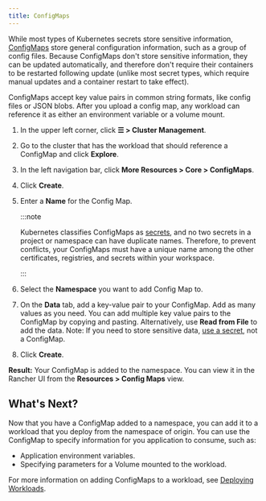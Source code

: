 ```yaml
---
title: ConfigMaps
---
```


While most types of Kubernetes secrets store sensitive information, [ConfigMaps](https://kubernetes.io/docs/tasks/configure-pod-container/configure-pod-configmap/) store general configuration information, such as a group of config files. Because ConfigMaps don't store sensitive information, they can be updated automatically, and therefore don't require their containers to be restarted following update (unlike most secret types, which require manual updates and a container restart to take effect).

ConfigMaps accept key value pairs in common string formats, like config files or JSON blobs. After you upload a config map, any workload can reference it as either an environment variable or a volume mount.

1. In the upper left corner, click **☰ > Cluster Management**.
1. Go to the cluster that has the workload that should reference a ConfigMap and click **Explore**.
1. In the left navigation bar, click **More Resources > Core > ConfigMaps**.
1. Click **Create**.
1. Enter a **Name** for the Config Map.

    :::note

    Kubernetes classifies ConfigMaps as [secrets](https://kubernetes.io/docs/concepts/configuration/secret/), and no two secrets in a project or namespace can have duplicate names. Therefore, to prevent conflicts, your ConfigMaps must have a unique name among the other certificates, registries, and secrets within your workspace.

    :::

1. Select the **Namespace** you want to add Config Map to.

1. On the **Data** tab, add a key-value pair to your ConfigMap. Add as many values as you need.  You can add multiple key value pairs to the ConfigMap by copying and pasting. Alternatively, use **Read from File** to add the data. Note: If you need to store sensitive data, [use a secret](secrets.md), not a ConfigMap.
1. Click **Create**.

**Result:** Your ConfigMap is added to the namespace. You can view it in the Rancher UI from the **Resources > Config Maps** view.

## What's Next?

Now that you have a ConfigMap added to a namespace, you can add it to a workload that you deploy from the namespace of origin. You can use the ConfigMap to specify information for you application to consume, such as:

- Application environment variables.
- Specifying parameters for a Volume mounted to the workload.

For more information on adding ConfigMaps to a workload, see [Deploying Workloads](workloads-and-pods/deploy-workloads.md).
